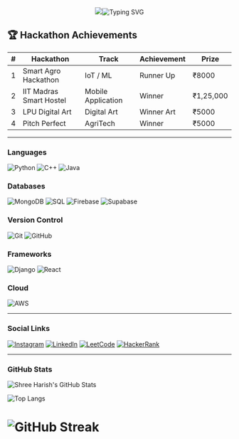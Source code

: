 
<div align="center">
  <img src="https://git.io/typing-svg"><img src="https://readme-typing-svg.herokuapp.com?font=Roboto+Mono&pause=1000&color=F72711&background=381AFF00&center=true&vCenter=true&multiline=true&width=435&lines=Hey+I'm+Shree+Harish+V+!" alt="Typing SVG" />
</div>

## 🏆 Hackathon Achievements

<table align="center">
  <thead>
    <tr>
      <th>#</th>
      <th>Hackathon</th>
      <th>Track</th>
      <th>Achievement</th>
      <th>Prize</th>
    </tr>
  </thead>
  <tbody>
    <tr>
      <td>1</td>
      <td>Smart Agro Hackathon</td>
      <td>IoT / ML</td>
      <td>Runner Up</td>
      <td>₹8000</td>
    </tr>
    <tr>
      <td>2</td>
      <td>IIT Madras Smart Hostel</td>
      <td>Mobile Application</td>
      <td>Winner</td>
      <td>₹1,25,000</td>
    </tr>
    <tr>
      <td>3</td>
      <td>LPU Digital Art</td>
      <td>Digital Art</td>
      <td>Winner Art</td>
      <td>₹5000</td>
    </tr>
    <tr>
      <td>4</td>
      <td>Pitch Perfect</td>
      <td>AgriTech</td>
      <td>Winner</td>
      <td>₹5000</td>
    </tr>
  </tbody>
</table>

---

###  Languages  
![Python](https://img.shields.io/badge/Python-3776AB?style=for-the-badge&logo=python&logoColor=white)
![C++](https://img.shields.io/badge/C++-00599C?style=for-the-badge&logo=c%2B%2B&logoColor=white)
![Java](https://img.shields.io/badge/Java-ED8B00?style=for-the-badge&logo=java&logoColor=white)

###  Databases  
![MongoDB](https://img.shields.io/badge/MongoDB-47A248?style=for-the-badge&logo=mongodb&logoColor=white)
![SQL](https://img.shields.io/badge/SQL-003B57?style=for-the-badge&logo=sqlite&logoColor=white)
![Firebase](https://img.shields.io/badge/Firebase-FFCA28?style=for-the-badge&logo=firebase&logoColor=black)
![Supabase](https://img.shields.io/badge/Supabase-3ECF8E?style=for-the-badge&logo=supabase&logoColor=white)

###  Version Control  
![Git](https://img.shields.io/badge/Git-F05032?style=for-the-badge&logo=git&logoColor=white)
![GitHub](https://img.shields.io/badge/GitHub-181717?style=for-the-badge&logo=github&logoColor=white)

###  Frameworks  
![Django](https://img.shields.io/badge/Django-092E20?style=for-the-badge&logo=django&logoColor=white)
![React](https://img.shields.io/badge/React-20232A?style=for-the-badge&logo=react&logoColor=61DAFB)

###  Cloud  
![AWS](https://img.shields.io/badge/AWS-232F3E?style=for-the-badge&logo=amazon-aws&logoColor=white)

---

###  Social Links

[![Instagram](https://img.shields.io/badge/Instagram-%23E4405F?style=for-the-badge&logo=instagram&logoColor=white)](https://www.instagram.com/___.harish05.___)
[![LinkedIn](https://img.shields.io/badge/LinkedIn-%230077B5?style=for-the-badge&logo=linkedin&logoColor=white)](https://www.linkedin.com/in/shree-harish-v-b096892b6/)
[![LeetCode](https://img.shields.io/badge/LeetCode-%23FFA116?style=for-the-badge&logo=leetcode&logoColor=black)](https://leetcode.com/u/2Bh6d0bYRR/)
[![HackerRank](https://img.shields.io/badge/HackerRank-%232EC866?style=for-the-badge&logo=HackerRank&logoColor=white)](https://www.hackerrank.com/profile/shreeharishv)

---

###  GitHub Stats

![Shree Harish's GitHub Stats](https://github-readme-stats.vercel.app/api?username=000Shreeharish000&show_icons=true&theme=radical)

![Top Langs](https://github-readme-stats.vercel.app/api/top-langs/?username=000Shreeharish000&layout=compact&theme=radical)

![GitHub Streak](https://streak-stats.demolab.com?user=000Shreeharish000&theme=radical&hide_border=false)
=======

